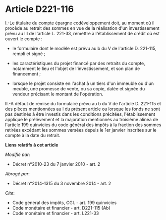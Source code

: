 # Article D221-116

I.-Le titulaire du compte épargne codéveloppement doit, au moment où il procède au retrait des sommes en vue de la
réalisation d'un investissement prévu au III de l'article L. 221-33, remettre à l'établissement de crédit où est ouvert le
compte :

- le formulaire dont le modèle est prévu au b du V de l'article D. 221-115, rempli et signé ;

- les caractéristiques du projet financé par des retraits du compte, notamment le lieu et l'objet de l'investissement, et son
plan de financement ;

- lorsque le projet consiste en l'achat à un tiers d'un immeuble ou d'un meuble, une promesse de vente, ou sa copie, datée et
signée du vendeur précisant le montant de l'opération. 

II.-A défaut de remise du formulaire prévu au b du V de l'article D. 221-115 et des pièces mentionnées au I du présent
article ou lorsque les fonds ne sont pas destinés à être investis dans les conditions précitées, l'établissement applique le
prélèvement et la majoration mentionnés au troisième alinéa de l'article 199 quinvicies du code général des impôts à la
fraction des sommes retirées excédant les sommes versées depuis le 1er janvier inscrites sur le compte à la date du retrait.

**Liens relatifs à cet article**

_Modifié par_:

  - Décret n°2010-23 du 7 janvier 2010 - art. 2

_Abrogé par_:

  - Décret n°2014-1315 du 3 novembre 2014 - art. 2

_Cite_:

  - Code général des impôts, CGI. - art. 199 quinvicies
  - Code monétaire et financier - art. D221-115 (Ab)
  - Code monétaire et financier - art. L221-33
